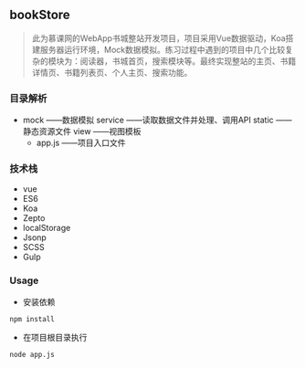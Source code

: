 ## bookStore
> 此为慕课网的WebApp书城整站开发项目，项目采用Vue数据驱动，Koa搭建服务器运行环境，Mock数据模拟。练习过程中遇到的项目中几个比较复杂的模块为：阅读器，书城首页，搜索模块等。最终实现整站的主页、书籍详情页、书籍列表页、个人主页、搜索功能。

### 目录解析

- mock			——数据模拟
   service			——读取数据文件并处理、调用API
    static			——静态资源文件
    view			——视图模板
   - app.js		 ——项目入口文件


### 技术栈

- vue
- ES6
- Koa
- Zepto
- localStorage
- Jsonp
- SCSS
- Gulp


### Usage

- 安装依赖 

```
npm install
```

- 在项目根目录执行

```
node app.js
```